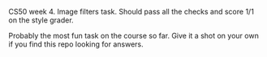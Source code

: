 CS50 week 4. Image filters task. Should pass all the checks and score 1/1 on the style grader.

Probably the most fun task on the course so far. Give it a shot on your own if you find this repo looking for answers. 
